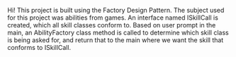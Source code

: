 Hi! This project is built using the Factory Design Pattern. The subject used for this project was abilities from games. An interface named ISkillCall is created, which all skill classes conform to. Based on user prompt in the main, an AbilityFactory class method is called to determine which skill class is being asked for, and return that to the main where we want the skill that conforms to ISkillCall.
